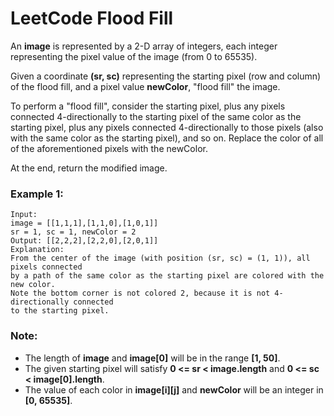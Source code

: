 # LeetCode Flood Fill
An **image** is represented by a 2-D array of integers, each integer representing the pixel value of the image (from 0 to 65535).

Given a coordinate **(sr, sc)** representing the starting pixel (row and column) of the flood fill, and a pixel value **newColor**, "flood fill" the image.

To perform a "flood fill", consider the starting pixel, plus any pixels connected 4-directionally to the starting pixel of the same color as the starting pixel, plus any pixels connected 4-directionally to those pixels (also with the same color as the starting pixel), and so on. Replace the color of all of the aforementioned pixels with the newColor.

At the end, return the modified image.

### Example 1:
```
Input: 
image = [[1,1,1],[1,1,0],[1,0,1]]
sr = 1, sc = 1, newColor = 2
Output: [[2,2,2],[2,2,0],[2,0,1]]
Explanation: 
From the center of the image (with position (sr, sc) = (1, 1)), all pixels connected 
by a path of the same color as the starting pixel are colored with the new color.
Note the bottom corner is not colored 2, because it is not 4-directionally connected
to the starting pixel.
```

### Note:

* The length of **image** and **image[0]** will be in the range **[1, 50]**.
* The given starting pixel will satisfy **0 <= sr < image.length** and **0 <= sc < image[0].length**.
* The value of each color in **image[i][j]** and **newColor** will be an integer in **[0, 65535]**.